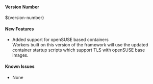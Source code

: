 #### Version Number
${version-number}

#### New Features
 - Added support for openSUSE based containers  
    Workers built on this version of the framework will use the updated container startup scripts which support TLS with openSUSE base images.

#### Known Issues
 - None
